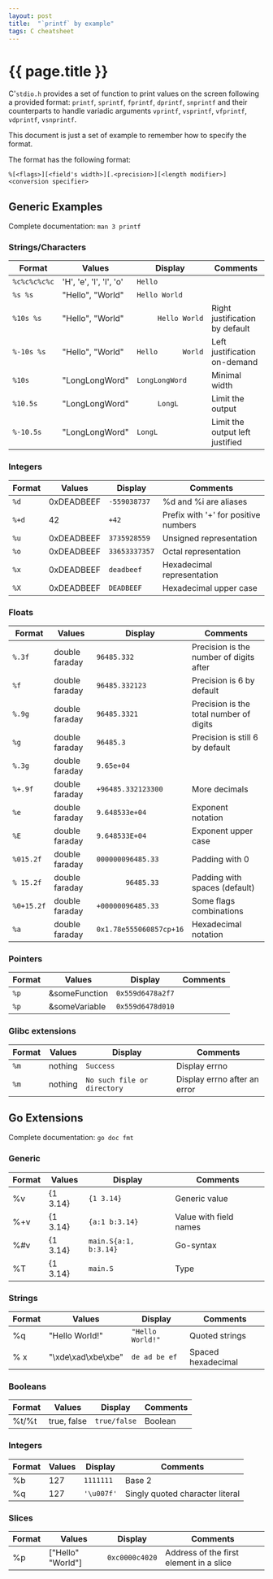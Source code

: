 ```yaml
---
layout: post
title:  "`printf` by example"
tags: C cheatsheet
---
```


# {{ page.title }}

C'`stdio.h` provides a set of function to print values on the screen following
a provided format: `printf`, `sprintf`, `fprintf`, `dprintf`, `snprintf` and
their counterparts to handle variadic arguments `vprintf`, `vsprintf`,
`vfprintf`, `vdprintf`, `vsnprintf`.

This document is just a set of example to remember how to specify the format.

The format has the following format:

```
%[<flags>][<field's width>][.<precision>][<length modifier>]<conversion specifier>
```

## Generic Examples

Complete documentation: `man 3 printf`

### Strings/Characters

|Format              |Values                   |Display                       |Comments                                |
|--------------------|-------------------------|------------------------------|----------------------------------------|
|`%c%c%c%c%c`        |'H', 'e', 'l', 'l', 'o'  |`Hello`                       |                                        |
|`%s %s`             |"Hello", "World"         |`Hello World`                 |                                        |
|`%10s %s`           |"Hello", "World"         |`     Hello World`            |Right justification by default          |
|`%-10s %s`          |"Hello", "World"         |`Hello      World`            |Left justification on-demand            |
|`%10s`              |"LongLongWord"           |`LongLongWord`                |Minimal width                           |
|`%10.5s`            |"LongLongWord"           |`     LongL`                  |Limit the output                        |
|`%-10.5s`           |"LongLongWord"           |`LongL     `                  |Limit the output left justified         |

### Integers

|Format              |Values                   |Display                       |Comments                                |
|--------------------|-------------------------|------------------------------|----------------------------------------|
|`%d`                |0xDEADBEEF               |`-559038737`                  |%d and %i are aliases                   |
|`%+d`               |42                       |`+42`                         |Prefix with '+' for positive numbers    |
|`%u`                |0xDEADBEEF               |`3735928559`                  |Unsigned representation                 |
|`%o`                |0xDEADBEEF               |`33653337357`                 |Octal representation                    |
|`%x`                |0xDEADBEEF               |`deadbeef`                    |Hexadecimal representation              |
|`%X`                |0xDEADBEEF               |`DEADBEEF`                    |Hexadecimal upper case                  |

### Floats

|Format              |Values                   |Display                       |Comments                                |
|--------------------|-------------------------|------------------------------|----------------------------------------|
|`%.3f`              |double faraday           |`96485.332`                   |Precision is the number of digits after |
|`%f`                |double faraday           |`96485.332123`                |Precision is 6 by default               |
|`%.9g`              |double faraday           |`96485.3321`                  |Precision is the total number of digits |
|`%g`                |double faraday           |`96485.3`                     |Precision is still 6 by default         |
|`%.3g`              |double faraday           |`9.65e+04`                    |                                        |
|`%+.9f`             |double faraday           |`+96485.332123300`            |More decimals                           |
|`%e`                |double faraday           |`9.648533e+04`                |Exponent notation                       |
|`%E`                |double faraday           |`9.648533E+04`                |Exponent upper case                     |
|`%015.2f`           |double faraday           |`000000096485.33`             |Padding with 0                          |
|`% 15.2f`           |double faraday           |`       96485.33`             |Padding with spaces (default)           |
|`%0+15.2f`          |double faraday           |`+00000096485.33`             |Some flags combinations                 |
|`%a`                |double faraday           |`0x1.78e555060857cp+16`       |Hexadecimal notation                    |

### Pointers

|Format              |Values                   |Display                       |Comments                                |
|--------------------|-------------------------|------------------------------|----------------------------------------|
|`%p`                |&someFunction            |`0x559d6478a2f7`              |                                        |
|`%p`                |&someVariable            |`0x559d6478d010`              |                                        |

### Glibc extensions

|Format              |Values                   |Display                       |Comments                                |
|--------------------|-------------------------|------------------------------|----------------------------------------|
|`%m`                |nothing                  |`Success`                     |Display errno                           |
|`%m`                |nothing                  |`No such file or directory`   |Display errno after an error            |

## Go Extensions

Complete documentation: `go doc fmt`

### Generic

|Format              |Values                   |Display                       |Comments                                |
|--------------------|-------------------------|------------------------------|----------------------------------------|
|%v                  |{1 3.14}                 |`{1 3.14}`                    |Generic value                           |
|%+v                 |{1 3.14}                 |`{a:1 b:3.14}`                |Value with field names                  |
|%#v                 |{1 3.14}                 |`main.S{a:1, b:3.14}`         |Go-syntax                               |
|%T                  |{1 3.14}                 |`main.S`                      |Type                                    |

### Strings

|Format              |Values                   |Display                       |Comments                                |
|--------------------|-------------------------|------------------------------|----------------------------------------|
|%q                  |"Hello World!"           |`"Hello World!"`              |Quoted strings                          |
|% x                 |"\xde\xad\xbe\xbe"       |`de ad be ef`                 |Spaced hexadecimal                      |

### Booleans

|Format              |Values                   |Display                       |Comments                                |
|--------------------|-------------------------|------------------------------|----------------------------------------|
|%t/%t               |true, false              |`true/false`                  |Boolean                                 |

### Integers

|Format              |Values                   |Display                       |Comments                                |
|--------------------|-------------------------|------------------------------|----------------------------------------|
|%b                  |127                      |`1111111`                     |Base 2                                  |
|%q                  |127                      |`'\u007f'`                    |Singly quoted character literal         |

### Slices

|Format              |Values                   |Display                       |Comments                                |
|--------------------|-------------------------|------------------------------|----------------------------------------|
|%p                  |["Hello" "World"]        |`0xc0000c4020`                |Address of the first element in a slice |

